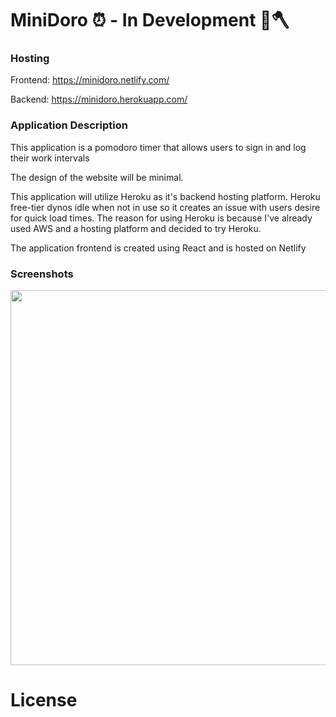 # MiniDoro ⏰ - In Development 🔨🪓



### Hosting
Frontend: https://minidoro.netlify.com/ 

Backend: https://minidoro.herokuapp.com/ 


### Application Description
This application is a pomodoro timer that allows users to sign in and log their work intervals

The design of the website will be minimal.

This application will utilize Heroku as it's backend hosting platform. Heroku free-tier dynos idle when not in use so it creates an issue with users desire for quick load times. The reason for using Heroku is because I've already used AWS and a hosting platform and decided to try Heroku.

The application frontend is created using React and is hosted on Netlify

### Screenshots

<img src="https://user-images.githubusercontent.com/64183136/150860568-c5394ecb-49da-44b7-8e53-2b48485bcf8a.jpg" width="600"/>



# License

